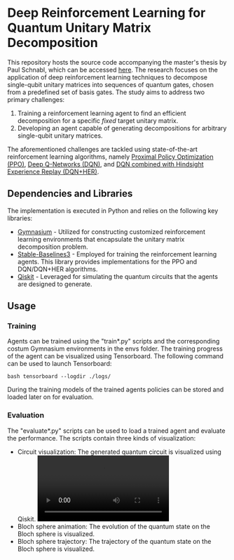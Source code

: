 # Deep Reinforcement Learning for Quantum Unitary Matrix Decomposition

This repository hosts the source code accompanying the master's thesis by Paul Schnabl, which can be accessed [here](). The research focuses on the application of deep reinforcement learning techniques to decompose single-qubit unitary matrices into sequences of quantum gates, chosen from a predefined set of basis gates. The study aims to address two primary challenges:

1. Training a reinforcement learning agent to find an efficient decomposition for a specific *fixed* target unitary matrix.
2. Developing an agent capable of generating decompositions for arbitrary single-qubit unitary matrices.

The aforementioned challenges are tackled using state-of-the-art reinforcement learning algorithms, namely [Proximal Policy Optimization (PPO)](https://arxiv.org/abs/1707.06347), [Deep Q-Networks (DQN)](https://arxiv.org/abs/1312.5602), and [DQN combined with Hindsight Experience Replay (DQN+HER)](https://arxiv.org/abs/1707.01495).


## Dependencies and Libraries
The implementation is executed in Python and relies on the following key libraries:

* [Gymnasium](https://gymnasium.farama.org/) - Utilized for constructing customized reinforcement learning environments that encapsulate the unitary matrix decomposition problem.
* [Stable-Baselines3](https://stable-baselines3.readthedocs.io/en/master/) - Employed for training the reinforcement learning agents. This library provides implementations for the PPO and DQN/DQN+HER algorithms.
* [Qiskit](https://qiskit.org/) - Leveraged for simulating the quantum circuits that the agents are designed to generate.


## Usage
### Training
Agents can be trained using the "train*.py" scripts and the corresponding costum Gymnasium environments in the envs folder. The training progress of the agent can be visualized using Tensorboard. The following command can be used to launch Tensorboard:

```bash tensorboard --logdir ./logs/```

During the training models of the trained agents policies can be stored and loaded later on for evaluation.

### Evaluation
The "evaluate*.py" scripts can be used to load a trained agent and evaluate the performance. The scripts contain three kinds of visualization:
* Circuit visualization: The generated quantum circuit is visualized using Qiskit.
        ![Circuit visualization](./imgs/circuit_visualization.mp4)
* Bloch sphere animation: The evolution of the quantum state on the Bloch sphere is visualized.
* Bloch sphere trajectory: The trajectory of the quantum state on the Bloch sphere is visualized.
